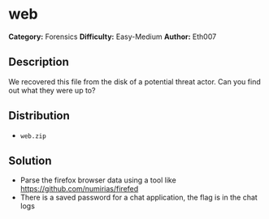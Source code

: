 # web
**Category:** Forensics
**Difficulty:** Easy-Medium
**Author:** Eth007

## Description

We recovered this file from the disk of a potential threat actor. Can you find out what they were up to?

## Distribution

- `web.zip`

## Solution

- Parse the firefox browser data using a tool like https://github.com/numirias/firefed
- There is a saved password for a chat application, the flag is in the chat logs
